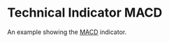# Technical Indicator MACD
An example showing the [MACD](https://en.wikipedia.org/wiki/MACD) indicator.
